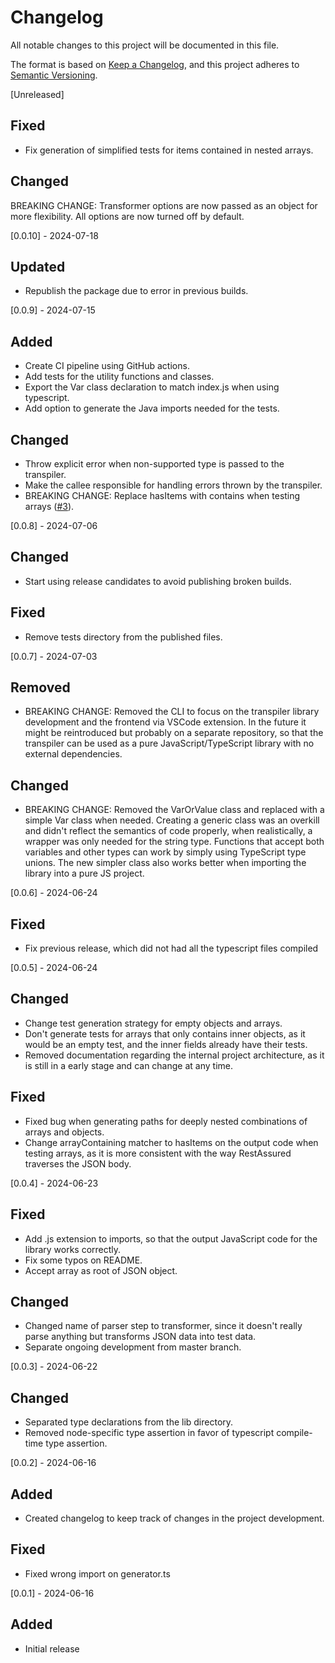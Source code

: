 # Changelog

All notable changes to this project will be documented in this file.

The format is based on [Keep a Changelog](https://keepachangelog.com/en/1.1.0/),
and this project adheres to [Semantic Versioning](https://semver.org/spec/v2.0.0.html).

[Unreleased]
## Fixed
- Fix generation of simplified tests for items contained in nested arrays.

## Changed
BREAKING CHANGE: Transformer options are now passed as an object for more flexibility. All options are now turned off by default.

[0.0.10] - 2024-07-18
## Updated
- Republish the package due to error in previous builds.

[0.0.9] - 2024-07-15
## Added
- Create CI pipeline using GitHub actions.
- Add tests for the utility functions and classes.
- Export the Var class declaration to match index.js when using typescript.
- Add option to generate the Java imports needed for the tests.

## Changed
- Throw explicit error when non-supported type is passed to the transpiler.
- Make the callee responsible for handling errors thrown by the transpiler.
- BREAKING CHANGE: Replace hasItems with contains when testing arrays ([#3](https://github.com/Israel77/restassured-test-generator/issues/3)).

[0.0.8] - 2024-07-06
## Changed
- Start using release candidates to avoid publishing broken builds.

## Fixed
- Remove tests directory from the published files.

[0.0.7] - 2024-07-03
## Removed
- BREAKING CHANGE: Removed the CLI to focus on the transpiler library development and the frontend via VSCode extension. In the future it might be reintroduced but probably on a separate repository, so that the transpiler can be used as a pure JavaScript/TypeScript library with no external dependencies.

## Changed
- BREAKING CHANGE: Removed the VarOrValue class and replaced with a simple Var class when needed. Creating a generic class was an overkill and didn't reflect the semantics of code properly, when realistically, a wrapper was only needed for the string type. Functions that accept both variables and other types can work by simply using TypeScript type unions. The new simpler class also works better when importing the library into a pure JS project.

[0.0.6] - 2024-06-24
## Fixed
- Fix previous release, which did not had all the typescript files compiled

[0.0.5] - 2024-06-24
## Changed
- Change test generation strategy for empty objects and arrays.
- Don't generate tests for arrays that only contains inner objects, as it would be an empty test, and the inner fields already have their tests.
- Removed documentation regarding the internal project architecture, as it is still in a early stage and can change at any time.

## Fixed
- Fixed bug when generating paths for deeply nested combinations of arrays and objects.
- Change arrayContaining matcher to hasItems on the output code when testing arrays, as it is more consistent with the way RestAssured traverses the JSON body.

[0.0.4] - 2024-06-23
## Fixed
- Add .js extension to imports, so that the output JavaScript code for the library works correctly.
- Fix some typos on README.
- Accept array as root of JSON object.

## Changed
- Changed name of parser step to transformer, since it doesn't really parse anything but transforms JSON data into test data.
- Separate ongoing development from master branch.

[0.0.3] - 2024-06-22
## Changed
- Separated type declarations from the lib directory.
- Removed node-specific type assertion in favor of typescript compile-time type assertion.

[0.0.2] - 2024-06-16

## Added
- Created changelog to keep track of changes in the project development.

## Fixed
- Fixed wrong import on generator.ts

[0.0.1] - 2024-06-16

## Added
- Initial release
